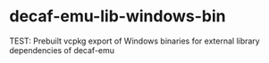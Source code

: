 # decaf-emu-lib-windows-bin
TEST: Prebuilt vcpkg export of Windows binaries for external library dependencies of decaf-emu
